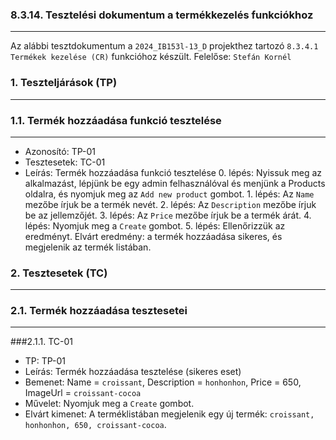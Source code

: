 ### 8.3.14. Tesztelési dokumentum a termékkezelés funkciókhoz

---

Az alábbi tesztdokumentum a `2024_IB153l-13_D` projekthez tartozó `8.3.4.1 Termékek kezelése (CR)` funkcióhoz készült. Felelőse: `Stefán Kornél`


### 1. Teszteljárások (TP)

---

### 1.1. Termék hozzáadása funkció tesztelése

---

* Azonosító: TP-01
* Tesztesetek: TC-01
* Leírás: Termék hozzáadása funkció tesztelése
       0. lépés: Nyissuk meg az alkalmazást, lépjünk be egy admin felhasználóval és menjünk a Products oldalra, és nyomjuk meg az `Add new product` gombot.
       1. lépés: Az `Name` mezőbe írjuk be a termék nevét.
       2. lépés: Az `Description` mezőbe írjuk be az jellemzőjét.
       3. lépés: Az `Price` mezőbe írjuk be a termék árát.
       4. lépés: Nyomjuk meg a `Create` gombot. 
       5. lépés: Ellenőrizzük az eredményt. Elvárt eredmény: a termék hozzáadása sikeres, és megjelenik az termék listában.



### 2. Tesztesetek (TC)

---

### 2.1. Termék hozzáadása tesztesetei

---

###2.1.1. TC-01

* TP: TP-01
* Leírás: Termék hozzáadása tesztelése (sikeres eset)
* Bemenet: Name = `croissant`, Description = `honhonhon`, Price = 650, ImageUrl = `croissant-cocoa`
* Művelet: Nyomjuk meg a `Create` gombot.
* Elvárt kimenet: A terméklistában megjelenik egy új termék: `croissant, honhonhon, 650, croissant-cocoa`.

